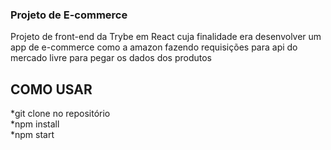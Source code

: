 ### Projeto de E-commerce
Projeto de front-end da Trybe em React cuja finalidade era desenvolver um app de e-commerce como a amazon fazendo requisições para api do mercado livre para pegar os dados dos produtos

## COMO USAR
*git clone no repositório <br/>
*npm install <br/>
*npm start 

